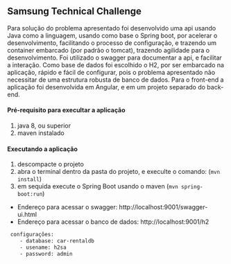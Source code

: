 ## Samsung Technical Challenge

Para solução do problema apresentado foi desenvolvido uma api usando Java como a linguagem, usando como base o Spring boot, por acelerar o desenvolvimento, facilitando o processo de configuração, e trazendo um container embarcado (por padrão o tomcat), trazendo agilidade para o desenvolvimento. 
Foi utilizado o swagger para documentar a api, e facilitar a interação.
Como base de dados foi escolhido o H2, por ser embarcado na aplicação, rápido e fácil de configurar, pois o problema apresentado não necessitar de uma estrutura robusta de banco de dados.
Para o front-end a aplicação foi desenvolvida em Angular, e em um projeto separado do back-end.

#### Pré-requisito para execultar a aplicação
1. java 8, ou superior 
2. maven instalado


#### Executando a aplicação
1. descompacte o projeto
2. abra o terminal dentro da pasta do projeto, e execulte o comando: (`mvn install`)
3. em sequida execute o Spring Boot usando o maven (`mvn spring-boot:run`)


* Endereço para acessar o swagger: http://localhost:9001/swagger-ui.html
* Endereço para acessar o banco de dados: http://localhost:9001/h2

```sh
 configurações:
    - database: car-rentaldb
    - usename: h2sa
    - password: admin
```    
    
    
